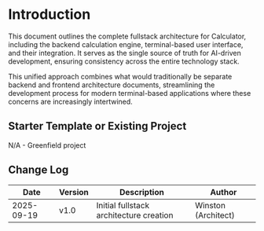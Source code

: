 # Introduction

This document outlines the complete fullstack architecture for Calculator, including the backend calculation engine, terminal-based user interface, and their integration. It serves as the single source of truth for AI-driven development, ensuring consistency across the entire technology stack.

This unified approach combines what would traditionally be separate backend and frontend architecture documents, streamlining the development process for modern terminal-based applications where these concerns are increasingly intertwined.

## Starter Template or Existing Project

N/A - Greenfield project

## Change Log

| Date | Version | Description | Author |
|------|---------|-------------|---------|
| 2025-09-19 | v1.0 | Initial fullstack architecture creation | Winston (Architect) |
